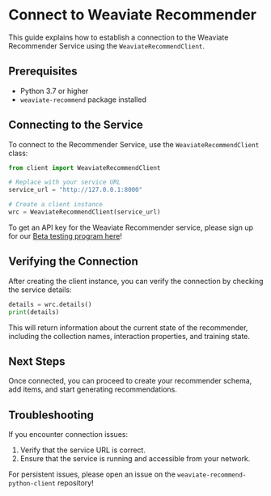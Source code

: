 # Connect to Weaviate Recommender

This guide explains how to establish a connection to the Weaviate Recommender Service using the `WeaviateRecommendClient`.

## Prerequisites
- Python 3.7 or higher
- `weaviate-recommend` package installed

## Connecting to the Service

To connect to the Recommender Service, use the `WeaviateRecommendClient` class:

```python
from client import WeaviateRecommendClient

# Replace with your service URL
service_url = "http://127.0.0.1:8000"

# Create a client instance
wrc = WeaviateRecommendClient(service_url)
```

To get an API key for the Weaviate Recommender service, please sign up for our [Beta testing program here](https://weaviate.io/workbench/recommender)!

## Verifying the Connection

After creating the client instance, you can verify the connection by checking the service details:

```python
details = wrc.details()
print(details)
```

This will return information about the current state of the recommender, including the collection names, interaction properties, and training state.

## Next Steps

Once connected, you can proceed to create your recommender schema, add items, and start generating recommendations.

## Troubleshooting

If you encounter connection issues:
1. Verify that the service URL is correct.
2. Ensure that the service is running and accessible from your network.

For persistent issues, please open an issue on the `weaviate-recommend-python-client` repository!
